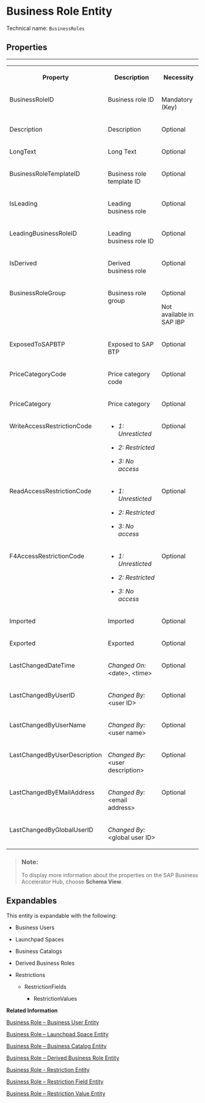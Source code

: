 <!-- loio95bb30430afd4da691a82f1c92b59660 -->

# Business Role Entity





Technical name: `BusinessRoles` 



<a name="loio95bb30430afd4da691a82f1c92b59660__BusinessRoleEntity"/>

## Properties

****


<table>
<tr>
<th valign="top">

Property

</th>
<th valign="top">

Description

</th>
<th valign="top">

Necessity

</th>
</tr>
<tr>
<td valign="top">

BusinessRoleID

</td>
<td valign="top">

Business role ID

</td>
<td valign="top">

Mandatory \(Key\)

</td>
</tr>
<tr>
<td valign="top">

Description

</td>
<td valign="top">

Description

</td>
<td valign="top">

Optional

</td>
</tr>
<tr>
<td valign="top">

LongText

</td>
<td valign="top">

Long Text

</td>
<td valign="top">

Optional

</td>
</tr>
<tr>
<td valign="top">

BusinessRoleTemplateID

</td>
<td valign="top">

Business role template ID

</td>
<td valign="top">

Optional

</td>
</tr>
<tr>
<td valign="top">

IsLeading

</td>
<td valign="top">

Leading business role

</td>
<td valign="top">

Optional

</td>
</tr>
<tr>
<td valign="top">

LeadingBusinessRoleID

</td>
<td valign="top">

Leading business role ID

</td>
<td valign="top">

Optional

</td>
</tr>
<tr>
<td valign="top">

IsDerived

</td>
<td valign="top">

Derived business role

</td>
<td valign="top">

Optional

</td>
</tr>
<tr>
<td valign="top">

BusinessRoleGroup

</td>
<td valign="top">

Business role group

</td>
<td valign="top">

Optional

Not available in SAP IBP

</td>
</tr>
<tr>
<td valign="top">

ExposedToSAPBTP

</td>
<td valign="top">

Exposed to SAP BTP

</td>
<td valign="top">

Optional

</td>
</tr>
<tr>
<td valign="top">

PriceCategoryCode

</td>
<td valign="top">

Price category code

</td>
<td valign="top">

Optional

</td>
</tr>
<tr>
<td valign="top">

PriceCategory

</td>
<td valign="top">

Price category

</td>
<td valign="top">

Optional

</td>
</tr>
<tr>
<td valign="top">

WriteAccessRestrictionCode

</td>
<td valign="top">

-   *1: Unresticted*

-   *2: Restricted*

-   *3: No access*



</td>
<td valign="top">

Optional

</td>
</tr>
<tr>
<td valign="top">

ReadAccessRestrictionCode

</td>
<td valign="top">

-   *1: Unresticted*

-   *2: Restricted*

-   *3: No access*



</td>
<td valign="top">

Optional

</td>
</tr>
<tr>
<td valign="top">

F4AccessRestrictionCode

</td>
<td valign="top">

-   *1: Unresticted*

-   *2: Restricted*

-   *3: No access*



</td>
<td valign="top">

Optional

</td>
</tr>
<tr>
<td valign="top">

Imported

</td>
<td valign="top">

Imported

</td>
<td valign="top">

Optional

</td>
</tr>
<tr>
<td valign="top">

Exported

</td>
<td valign="top">

Exported

</td>
<td valign="top">

Optional

</td>
</tr>
<tr>
<td valign="top">

LastChangedDateTime

</td>
<td valign="top">

*Changed On:* <date\>, <time\>

</td>
<td valign="top">

Optional

</td>
</tr>
<tr>
<td valign="top">

LastChangedByUserID

</td>
<td valign="top">

*Changed By:* <user ID\>

</td>
<td valign="top">

Optional

</td>
</tr>
<tr>
<td valign="top">

LastChangedByUserName

</td>
<td valign="top">

*Changed By:* <user name\>

</td>
<td valign="top">

Optional

</td>
</tr>
<tr>
<td valign="top">

LastChangedByUserDescription

</td>
<td valign="top">

*Changed By:* <user description\>

</td>
<td valign="top">

Optional

</td>
</tr>
<tr>
<td valign="top">

LastChangedByEMailAddress

</td>
<td valign="top">

*Changed By:* <email address\>

</td>
<td valign="top">

Optional

</td>
</tr>
<tr>
<td valign="top">

LastChangedByGlobalUserID

</td>
<td valign="top">

*Changed By:* <global user ID\>

</td>
<td valign="top">

 

</td>
</tr>
</table>

> ### Note:  
> To display more information about the properties on the SAP Business Accelerator Hub, choose **Schema View**.



<a name="loio95bb30430afd4da691a82f1c92b59660__section_qm1_l1b_3yb"/>

## Expandables

This entity is expandable with the following:

-   Business Users

-   Launchpad Spaces

-   Business Catalogs

-   Derived Business Roles

-   Restrictions

    -   RestrictionFields

        -   RestrictionValues




**Related Information**  


[Business Role – Business User Entity](business-role-business-user-entity-646ca35.md)

[Business Role – Launchpad Space Entity](business-role-launchpad-space-entity-470815f.md)

[Business Role – Business Catalog Entity](business-role-business-catalog-entity-59e1489.md)

[Business Role – Derived Business Role Entity](business-role-derived-business-role-entity-8c9d515.md)

[Business Role - Restriction Entity](business-role-restriction-entity-a0f6dab.md)

[Business Role – Restriction Field Entity](business-role-restriction-field-entity-510128d.md)

[Business Role – Restriction Value Entity](business-role-restriction-value-entity-5492ba7.md)

